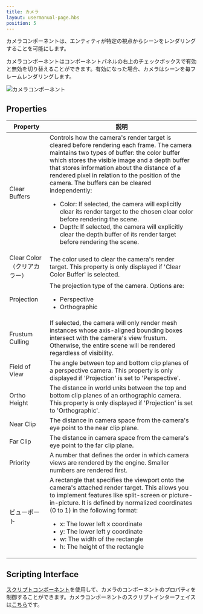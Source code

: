```yaml
---
title: カメラ
layout: usermanual-page.hbs
position: 5
---
```


カメラコンポーネントは、エンティティが特定の視点からシーンをレンダリングすることを可能にします。

カメラコンポーネントはコンポーネントパネルの右上のチェックボックスで有効と無効を切り替えることができます。有効になった場合、カメラはシーンを毎フレームレンダリングします。

![カメラコンポーネント][1]

## Properties

| Property        | 説明 |
|-----------------|-------------|
| Clear Buffers   | Controls how the camera's render target is cleared before rendering each frame. The camera maintains two types of buffer: the color buffer which stores the visible image and a depth buffer that stores information about the distance of a rendered pixel in relation to the position of the camera. The buffers can be cleared independently: <ul><li>Color: If selected, the camera will explicitly clear its render target to the chosen clear color before rendering the scene.</li><li>Depth: If selected, the camera will explicitly clear the depth buffer of its render target before rendering the scene.</li></ul> |
| Clear Color（クリアカラー）     | The color used to clear the camera's render target.  This property is only displayed if 'Clear Color Buffer' is selected. |
| Projection      | The projection type of the camera. Options are: <ul><li>Perspective</li><li>Orthographic</li></ul> |
| Frustum Culling | If selected, the camera will only render mesh instances whose axis-aligned bounding boxes intersect with the camera's view frustum. Otherwise, the entire scene will be rendered regardless of visibility. |
| Field of View   | The angle between top and bottom clip planes of a perspective camera. This property is only displayed if 'Projection' is set to 'Perspective'. |
| Ortho Height    | The distance in world units between the top and bottom clip planes of an orthographic camera. This property is only displayed if 'Projection' is set to 'Orthographic'. |
| Near Clip       | The distance in camera space from the camera's eye point to the near clip plane. |
| Far Clip        | The distance in camera space from the camera's eye point to the far clip plane. |
| Priority        | A number that defines the order in which camera views are rendered by the engine. Smaller numbers are rendered first. |
| ビューポート        | A rectangle that specifies the viewport onto the camera's attached render target. This allows you to implement features like split-screen or picture-in-picture. It is defined by normalized coordinates (0 to 1) in the following format: <ul><li>x: The lower left x coordinate</li><li>y: The lower left y coordinate</li><li>w: The width of the rectangle</li><li>h: The height of the rectangle</li></ul> |

## Scripting Interface

[スクリプトコンポーネント][2]を使用して、カメラのコンポーネントのプロパティを制御することができます。カメラコンポーネントのスクリプトインターフェイスは[こちら][3]です。

[1]: /images/user-manual/scenes/components/component-camera.png
[2]: /user-manual/packs/components/script
[3]: /api/pc.CameraComponent.html
